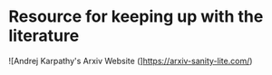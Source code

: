 # Resource for keeping up with the literature
![Andrej Karpathy's Arxiv Website (]https://arxiv-sanity-lite.com/)
